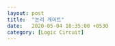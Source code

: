 ```yaml
---
layout: post
title:  "논리 게이트"
date:   2020-05-04 10:35:00 +0530 
category: [Logic Circuit]
---
```


